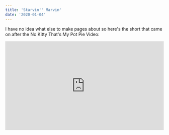 ```yaml
---
title: 'Starvin'' Marvin'
date: '2020-01-04'
---
```



I have no idea what else to make pages about so here's the
short that came on after the No Kitty That's My Pot Pie Video:

<div style="position: relative; padding-bottom: 56.25%; height: 0; overflow: hidden; max-width: 100%; background: #000;">
  <iframe 
    src="https://www.youtube.com/embed/1CLmDGD1PLA" 
    style="position: absolute; top: 0; left: 0; width: 100%; height: 100%;" 
    frameborder="0" 
    allowfullscreen>
  </iframe>
</div>
